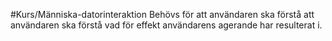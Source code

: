#Kurs/Människa-datorinteraktion 
Behövs för att användaren ska förstå att användaren ska förstå vad för effekt användarens agerande har resulterat i.